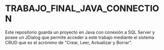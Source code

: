 # TRABAJO_FINAL_JAVA_CONNECTION
Este repositorio guarda un proyecto en Java con conexión a SQL Server y posee un JDialog que permite acceder a este trabajo mediante el sistema CRUD que es el acrónimo de "Crear, Leer, Actualizar y Borrar".
